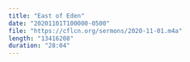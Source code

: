 ```yaml
---
title: "East of Eden"
date: "20201101T100000-0500"
file: "https://cflcn.org/sermons/2020-11-01.m4a"
length: "13416208"
duration: "28:04"
---
```

